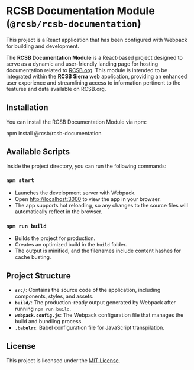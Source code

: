 # RCSB Documentation Module (`@rcsb/rcsb-documentation`)

This project is a React application that has been configured with Webpack for building and development.

The **RCSB Documentation Module** is a React-based project designed to serve as a dynamic and user-friendly landing page for hosting documentation related to [RCSB.org](https://www.rcsb.org/). This module is intended to be integrated within the **RCSB Sierra** web application, providing an enhanced user experience and streamlining access to information pertinent to the features and data available on RCSB.org.

## Installation

You can install the RCSB Documentation Module via npm:

npm install @rcsb/rcsb-documentation

## Available Scripts

Inside the project directory, you can run the following commands:

### `npm start`

- Launches the development server with Webpack.
- Open [http://localhost:3000](http://localhost:3000) to view the app in your browser.
- The app supports hot reloading, so any changes to the source files will automatically reflect in the browser.

### `npm run build`

- Builds the project for production.
- Creates an optimized build in the `build` folder.
- The output is minified, and the filenames include content hashes for cache busting.

## Project Structure

- **`src/`**: Contains the source code of the application, including components, styles, and assets.
- **`build/`**: The production-ready output generated by Webpack after running `npm run build`.
- **`webpack.config.js`**: The Webpack configuration file that manages the build and bundling process.
- **`.babelrc`**: Babel configuration file for JavaScript transpilation.

## License

This project is licensed under the [MIT License](LICENSE).